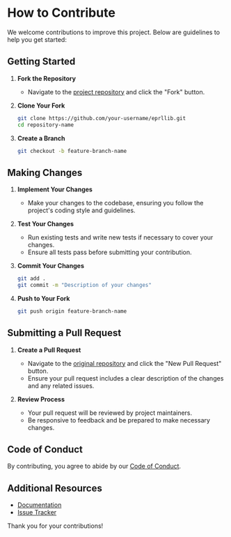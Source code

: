 # How to Contribute

We welcome contributions to improve this project. Below are guidelines to help you get started:

## Getting Started

1. **Fork the Repository**
   - Navigate to the [project repository](<https://github.com/hermmanhender/eprllib>) and click the "Fork" button.

2. **Clone Your Fork**
   ```bash
   git clone https://github.com/your-username/eprllib.git
   cd repository-name
   ```

3. **Create a Branch**
   ```bash
   git checkout -b feature-branch-name
   ```

## Making Changes

1. **Implement Your Changes**
   - Make your changes to the codebase, ensuring you follow the project's coding style and guidelines.

2. **Test Your Changes**
   - Run existing tests and write new tests if necessary to cover your changes.
   - Ensure all tests pass before submitting your contribution.

3. **Commit Your Changes**
   ```bash
   git add .
   git commit -m "Description of your changes"
   ```

4. **Push to Your Fork**
   ```bash
   git push origin feature-branch-name
   ```

## Submitting a Pull Request

1. **Create a Pull Request**
   - Navigate to the [original repository](<https://github.com/hermmanhender/eprllib>) and click the "New Pull Request" button.
   - Ensure your pull request includes a clear description of the changes and any related issues.

2. **Review Process**
   - Your pull request will be reviewed by project maintainers.
   - Be responsive to feedback and be prepared to make necessary changes.

## Code of Conduct

By contributing, you agree to abide by our [Code of Conduct](<https://github.com/hermmanhender/eprllib/blob/main/CODE_OF_CONDUCT.md>).

## Additional Resources

- [Documentation](<eprllib.readthedocs.io>)
- [Issue Tracker](<https://github.com/hermmanhender/eprllib/issues>)

Thank you for your contributions!
